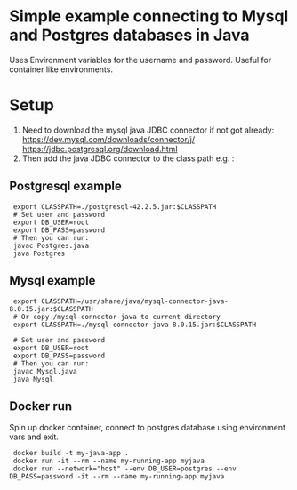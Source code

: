 # Simple example connecting to Mysql and Postgres databases in Java

Uses Environment variables for the username and password. Useful
for container like environments.

# Setup 

1. Need to download the mysql java JDBC connector if not got already:
     https://dev.mysql.com/downloads/connector/j/ 
     https://jdbc.postgresql.org/download.html
2. Then add the java JDBC connector to the class path e.g. :

## Postgresql example
     export CLASSPATH=./postgresql-42.2.5.jar:$CLASSPATH
     # Set user and password
     export DB_USER=root
     export DB_PASS=password
     # Then you can run:
     javac Postgres.java
     java Postgres

## Mysql example     
     export CLASSPATH=/usr/share/java/mysql-connector-java-8.0.15.jar:$CLASSPATH
     # Or copy /mysql-connector-java to current directory
     export CLASSPATH=./mysql-connector-java-8.0.15.jar:$CLASSPATH 

     # Set user and password
     export DB_USER=root
     export DB_PASS=password
     # Then you can run:
     javac Mysql.java
     java Mysql

## Docker run

Spin up docker container, connect to postgres database using environment vars
and exit.

     docker build -t my-java-app .
     docker run -it --rm --name my-running-app myjava
     docker run --network="host" --env DB_USER=postgres --env DB_PASS=password -it --rm --name my-running-app myjava
